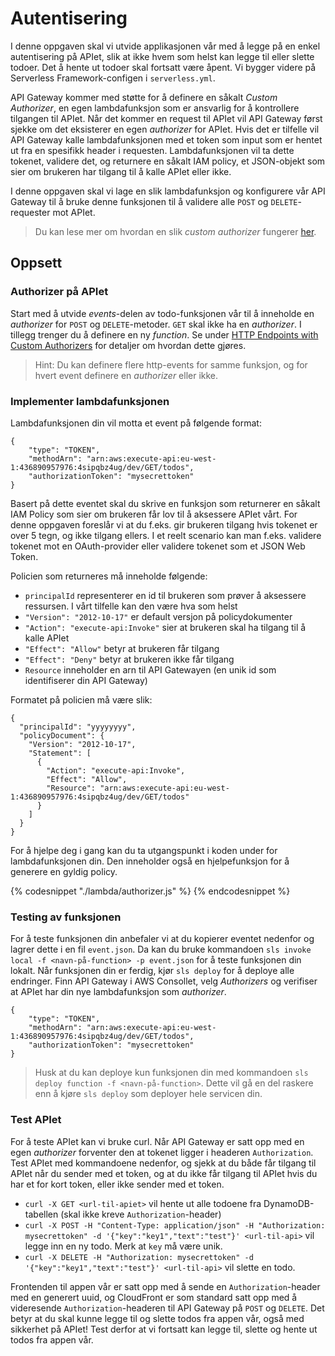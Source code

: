 # Autentisering

I denne oppgaven skal vi utvide applikasjonen vår med å legge på en enkel autentisering på APIet, slik at ikke hvem som helst kan legge til eller slette todoer. Det å hente ut todoer skal fortsatt være åpent. Vi bygger videre på Serverless Framework-configen i `serverless.yml`.

API Gateway kommer med støtte for å definere en såkalt _Custom Authorizer_, en egen lambdafunksjon som er ansvarlig for å kontrollere tilgangen til APIet. Når det kommer en request til APIet vil API Gateway først sjekke om det eksisterer en egen _authorizer_ for APIet. Hvis det er tilfelle vil API Gateway kalle lambdafunksjonen med et token som input som er hentet ut fra en spesifikk header i requesten. Lambdafunksjonen vil ta dette tokenet, validere det, og returnere en såkalt IAM policy, et JSON-objekt som sier om brukeren har tilgang til å kalle APIet eller ikke.

I denne oppgaven skal vi lage en slik lambdafunksjon og konfigurere vår API Gateway til å bruke denne funksjonen til å validere alle `POST` og `DELETE`-requester mot APIet.

> Du kan lese mer om hvordan en slik _custom authorizer_ fungerer [her](http://docs.aws.amazon.com/apigateway/latest/developerguide/use-custom-authorizer.html).

## Oppsett

### Authorizer på APIet

Start med å utvide _events_-delen av todo-funksjonen vår til å inneholde en _authorizer_ for `POST` og `DELETE`-metoder. `GET` skal ikke ha en _authorizer_. I tillegg trenger du å definere en ny _function_. Se under [HTTP Endpoints with Custom Authorizers](https://serverless.com/framework/docs/providers/aws/events/apigateway#http-endpoints-with-custom-authorizers) for detaljer om hvordan dette gjøres.

> Hint: Du kan definere flere http-events for samme funksjon, og for hvert event definere en _authorizer_ eller ikke.

### Implementer lambdafunksjonen

Lambdafunksjonen din vil motta et event på følgende format:

```
{
    "type": "TOKEN",
    "methodArn": "arn:aws:execute-api:eu-west-1:436890957976:4sipqbz4ug/dev/GET/todos",
    "authorizationToken": "mysecrettoken"
}
```

Basert på dette eventet skal du skrive en funksjon som returnerer en såkalt IAM Policy som sier om brukeren får lov til å aksessere APIet vårt. For denne oppgaven foreslår vi at du f.eks. gir brukeren tilgang hvis tokenet er over 5 tegn, og ikke tilgang ellers. I et reelt scenario kan man f.eks. validere tokenet mot en OAuth-provider eller validere tokenet som et JSON Web Token.

Policien som returneres må inneholde følgende:

- `principalId` representerer en id til brukeren som prøver å aksessere ressursen. I vårt tilfelle kan den være hva som helst
- `"Version": "2012-10-17"` er default versjon på policydokumenter
- `"Action": "execute-api:Invoke"` sier at brukeren skal ha tilgang til å kalle APIet
- `"Effect": "Allow"` betyr at brukeren får tilgang
- `"Effect": "Deny"` betyr at brukeren ikke får tilgang
- `Resource` inneholder en arn til API Gatewayen (en unik id som identifiserer din API Gateway)

Formatet på policien må være slik:

```
{
  "principalId": "yyyyyyyy",
  "policyDocument": {
    "Version": "2012-10-17",
    "Statement": [
      {
        "Action": "execute-api:Invoke",
        "Effect": "Allow",
        "Resource": "arn:aws:execute-api:eu-west-1:436890957976:4sipqbz4ug/dev/GET/todos"
      }
    ]
  }
}
```

For å hjelpe deg i gang kan du ta utgangspunkt i koden under for lambdafunksjonen din. Den inneholder også en hjelpefunksjon for å generere en gyldig policy.

{% codesnippet "./lambda/authorizer.js" %} {% endcodesnippet %}

### Testing av funksjonen

For å teste funksjonen din anbefaler vi at du kopierer eventet nedenfor og lagrer dette i en fil `event.json`. Da kan du bruke kommandoen `sls invoke local -f <navn-på-function> -p event.json` for å teste funksjonen din lokalt. Når funksjonen din er ferdig, kjør `sls deploy` for å deploye alle endringer. Finn API Gateway i AWS Consollet, velg _Authorizers_ og verifiser at APIet har din nye lambdafunksjon som _authorizer_.

```
{
    "type": "TOKEN",
    "methodArn": "arn:aws:execute-api:eu-west-1:436890957976:4sipqbz4ug/dev/GET/todos",
    "authorizationToken": "mysecrettoken"
}
```

> Husk at du kan deploye kun funksjonen din med kommandoen `sls deploy function -f <navn-på-function>`. Dette vil gå en del raskere enn å kjøre `sls deploy` som deployer hele servicen din.

### Test APIet

For å teste APIet kan vi bruke curl. Når API Gateway er satt opp med en egen _authorizer_ forventer den at tokenet ligger i headeren `Authorization`. Test APIet med kommandoene nedenfor, og sjekk at du både får tilgang til APIet når du sender med et token, og at du ikke får tilgang til APIet hvis du har et for kort token, eller ikke sender med et token.

- `curl -X GET <url-til-apiet>` vil hente ut alle todoene fra DynamoDB-tabellen (skal ikke kreve `Authorization`-header)
- `curl -X POST -H "Content-Type: application/json" -H "Authorization: mysecrettoken" -d '{"key":"key1","text":"test"}' <url-til-api>` vil legge inn en ny todo. Merk at `key` må være unik.
- `curl -X DELETE -H "Authorization: mysecrettoken" -d '{"key":"key1","text":"test"}' <url-til-api>` vil slette en todo.

Frontenden til appen vår er satt opp med å sende en `Authorization`-header med en generert uuid, og CloudFront er som standard satt opp med å videresende `Authorization`-headeren til API Gateway på `POST` og `DELETE`. Det betyr at du skal kunne legge til og slette todos fra appen vår, også med sikkerhet på APIet! Test derfor at vi fortsatt kan legge til, slette og hente ut todos fra appen vår.